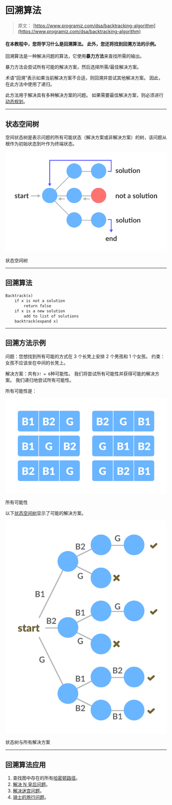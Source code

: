 # 回溯算法

> 原文： [https://www.programiz.com/dsa/backtracking-algorithm](https://www.programiz.com/dsa/backtracking-algorithm)

#### 在本教程中，您将学习什么是回溯算法。 此外，您还将找到回溯方法的示例。

回溯算法是一种解决问题的算法，它使用**暴力方法**来查找所需的输出。

暴力方法会尝试所有可能的解决方案，然后选择所需/最佳解决方案。

术语“回溯”表示如果当前解决方案不合适，则回溯并尝试其他解决方案。 因此，在此方法中使用了递归。

此方法用于解决具有多种解决方案的问题。 如果需要最佳解决方案，则必须进行[动态规划](/dsa/dynamic-programming)。

* * *

## 状态空间树

空间状态树是表示问题的所有可能状态（解决方案或非解决方案）的树，该问题从根作为初始状态到叶作为终端状态。

![State Space Tree](img/243be31a01580585814a52b910267698.png "State Space Tree")

状态空间树



* * *

## 回溯算法

```
Backtrack(x)
    if x is not a solution
        return false
    if x is a new solution
        add to list of solutions
    backtrack(expand x)
```

* * *

## 回溯方法示例

问题：您想找到所有可能的方式在 3 个长凳上安排 2 个男孩和 1 个女孩。 约束：女孩不应该坐在中间的长凳上。

解决方案：共有`3! = 6`种可能性。 我们将尝试所有可能性并获得可能的解决方案。 我们递归地尝试所有可能性。

所有可能性是：

![All the possibilities](img/31f10d836e403a22a71b66acdaeee388.png "All possibilities")

所有可能性



以下[状态空间树](http://None)显示了可能的解决方案。

![State state tree](img/10ceaf21203efe4c304c8cf17ed56140.png "State state tree")

状态树与所有解决方案



* * *

## 回溯算法应用

1.  查找图中存在的所有[哈密顿路径](https://en.wikipedia.org/wiki/Hamiltonian_path_problem)。
2.  [解决 N 皇后问题](https://en.wikipedia.org/wiki/Eight_queens_puzzle)。
3.  [解决迷宫问题](https://en.wikipedia.org/wiki/Maze_solving_algorithm)。
4.  [骑士的旅行问题](https://en.wikipedia.org/wiki/Knight%27s_tour)。